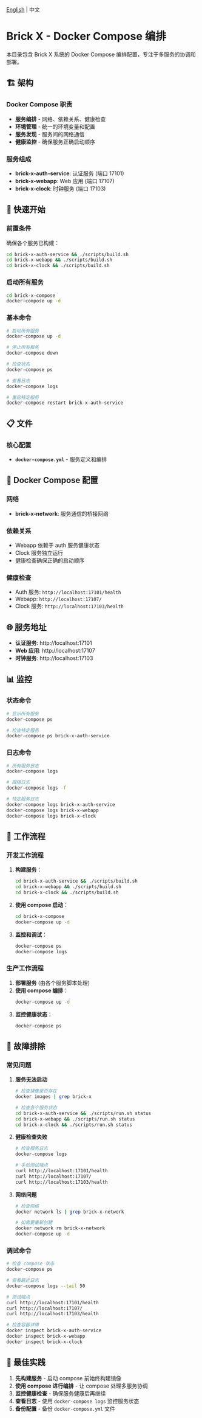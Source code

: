 [English](README.en.md) | 中文

# Brick X - Docker Compose 编排

本目录包含 Brick X 系统的 Docker Compose 编排配置，专注于多服务的协调和部署。

## 🏗️ 架构

### Docker Compose 职责
- **服务编排** - 网络、依赖关系、健康检查
- **环境管理** - 统一的环境变量和配置
- **服务发现** - 服务间的网络通信
- **健康监控** - 确保服务正确启动顺序

### 服务组成
- **brick-x-auth-service**: 认证服务 (端口 17101)
- **brick-x-webapp**: Web 应用 (端口 17107)
- **brick-x-clock**: 时钟服务 (端口 17103)

## 🚀 快速开始

### 前置条件
确保各个服务已构建：
```bash
cd brick-x-auth-service && ./scripts/build.sh
cd brick-x-webapp && ./scripts/build.sh
cd brick-x-clock && ./scripts/build.sh
```

### 启动所有服务
```bash
cd brick-x-compose
docker-compose up -d
```

### 基本命令
```bash
# 启动所有服务
docker-compose up -d

# 停止所有服务
docker-compose down

# 检查状态
docker-compose ps

# 查看日志
docker-compose logs

# 重启特定服务
docker-compose restart brick-x-auth-service
```

## 📋 文件

### 核心配置
- **`docker-compose.yml`** - 服务定义和编排

## 🔧 Docker Compose 配置

### 网络
- **brick-x-network**: 服务通信的桥接网络

### 依赖关系
- Webapp 依赖于 auth 服务健康状态
- Clock 服务独立运行
- 健康检查确保正确的启动顺序

### 健康检查
- Auth 服务: `http://localhost:17101/health`
- Webapp: `http://localhost:17107/`
- Clock 服务: `http://localhost:17103/health`

## 🌐 服务地址

- **认证服务**: http://localhost:17101
- **Web 应用**: http://localhost:17107
- **时钟服务**: http://localhost:17103

## 📊 监控

### 状态命令
```bash
# 显示所有服务
docker-compose ps

# 检查特定服务
docker-compose ps brick-x-auth-service
```

### 日志命令
```bash
# 所有服务日志
docker-compose logs

# 跟随日志
docker-compose logs -f

# 特定服务日志
docker-compose logs brick-x-auth-service
docker-compose logs brick-x-webapp
docker-compose logs brick-x-clock
```

## 🔄 工作流程

### 开发工作流程
1. **构建服务**：
   ```bash
   cd brick-x-auth-service && ./scripts/build.sh
   cd brick-x-webapp && ./scripts/build.sh
   cd brick-x-clock && ./scripts/build.sh
   ```

2. **使用 compose 启动**：
   ```bash
   cd brick-x-compose
   docker-compose up -d
   ```

3. **监控和调试**：
   ```bash
   docker-compose ps
   docker-compose logs
   ```

### 生产工作流程
1. **部署服务** (由各个服务脚本处理)
2. **使用 compose 编排**：
   ```bash
   docker-compose up -d
   ```
3. **监控健康状态**：
   ```bash
   docker-compose ps
   ```

## 🐛 故障排除

### 常见问题

1. **服务无法启动**
   ```bash
   # 检查镜像是否存在
   docker images | grep brick-x
   
   # 检查各个服务状态
   cd brick-x-auth-service && ./scripts/run.sh status
   cd brick-x-webapp && ./scripts/run.sh status
   cd brick-x-clock && ./scripts/run.sh status
   ```

2. **健康检查失败**
   ```bash
   # 检查服务日志
   docker-compose logs
   
   # 手动测试端点
   curl http://localhost:17101/health
   curl http://localhost:17107/
   curl http://localhost:17103/health
   ```

3. **网络问题**
   ```bash
   # 检查网络
   docker network ls | grep brick-x-network
   
   # 如需要重新创建
   docker network rm brick-x-network
   docker-compose up -d
   ```

### 调试命令
```bash
# 检查 compose 状态
docker-compose ps

# 查看最近日志
docker-compose logs --tail 50

# 测试端点
curl http://localhost:17101/health
curl http://localhost:17107/
curl http://localhost:17103/health

# 检查容器详情
docker inspect brick-x-auth-service
docker inspect brick-x-webapp
docker inspect brick-x-clock
```

## 🎯 最佳实践

1. **先构建服务** - 启动 compose 前始终构建镜像
2. **使用 compose 进行编排** - 让 compose 处理多服务协调
3. **监控健康检查** - 确保服务健康后再继续
4. **查看日志** - 使用 `docker-compose logs` 监控服务状态
5. **备份配置** - 备份 `docker-compose.yml` 文件